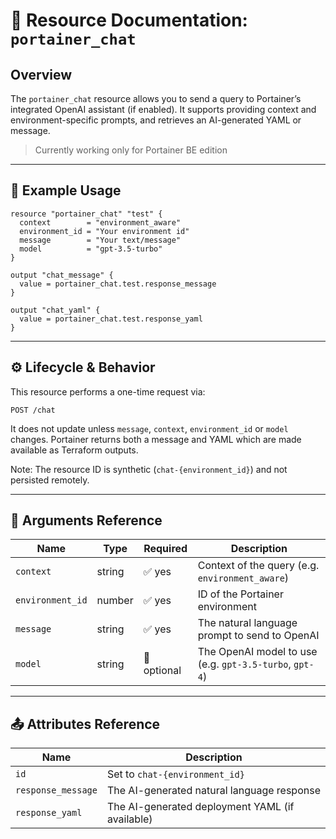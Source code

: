 # 💬 **Resource Documentation: `portainer_chat`**

## Overview
The `portainer_chat` resource allows you to send a query to Portainer’s integrated OpenAI assistant (if enabled). It supports providing context and environment-specific prompts, and retrieves an AI-generated YAML or message.

> Currently working only for Portainer BE edition

---

## 📘 Example Usage

```hcl
resource "portainer_chat" "test" {
  context        = "environment_aware"
  environment_id = "Your environment id"
  message        = "Your text/message"
  model          = "gpt-3.5-turbo"
}

output "chat_message" {
  value = portainer_chat.test.response_message
}

output "chat_yaml" {
  value = portainer_chat.test.response_yaml
}
```

---

## ⚙️ Lifecycle & Behavior
This resource performs a one-time request via:

```
POST /chat
```

It does not update unless `message`, `context`, `environment_id` or `model` changes. Portainer returns both a message and YAML which are made available as Terraform outputs.

Note: The resource ID is synthetic (`chat-{environment_id}`) and not persisted remotely.

---

## 🧾 Arguments Reference

| Name              | Type   | Required | Description                                                            |
|-------------------|--------|----------|------------------------------------------------------------------------|
| `context`         | string | ✅ yes   | Context of the query (e.g. `environment_aware`)                        |
| `environment_id`  | number | ✅ yes   | ID of the Portainer environment                                        |
| `message`         | string | ✅ yes   | The natural language prompt to send to OpenAI                          |
| `model`           | string | 🚫 optional | The OpenAI model to use (e.g. `gpt-3.5-turbo`, `gpt-4`)                |

---

## 📤 Attributes Reference

| Name               | Description                                       |
|--------------------|---------------------------------------------------|
| `id`               | Set to `chat-{environment_id}`                   |
| `response_message` | The AI-generated natural language response       |
| `response_yaml`    | The AI-generated deployment YAML (if available)  |
